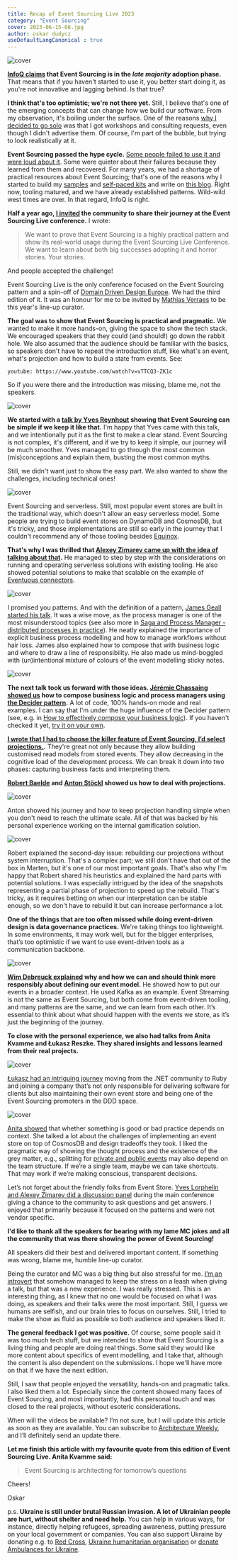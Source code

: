 ```yaml
---
title: Recap of Event Sourcing Live 2023
category: "Event Sourcing"
cover: 2023-06-15-08.jpg
author: oskar dudycz
useDefaultLangCanonical : true
---
```


![cover](2023-06-15-08.jpg)

**[InfoQ claims](https://www.infoq.com/articles/architecture-trends-2023/) that Event Sourcing is in the _late majority_ adoption phase.** That means that if you haven't started to use it, you better start doing it, as you're not innovative and lagging behind. Is that true?

**I think that's too optimistic; we're not there yet.** Still, I believe that's one of the emerging concepts that can change how we build our software. From my observation, it's boiling under the surface. One of the reasons [why I decided to go solo](/en/leaving_event_store/) was that I got workshops and consulting requests, even though I didn't advertise them. Of course, I'm part of the bubble, but trying to look realistically at it.

**Event Sourcing passed the hype cycle.** [Some people failed to use it and were loud about it](/en/event_streaming_is_not_event_sourcing). Some were quieter about their failures because they learned from them and recovered. For many years, we had a shortage of practical resources about Event Sourcing; that's one of the reasons why I started to build my [samples](https://github.com/oskardudycz/) and [self-paced kits](/en/introduction_to_event_sourcing/) and write on [this blog](/en/category/#eventsourcing). Right now, tooling matured, and we have already established patterns. Wild-wild west times are over. In that regard, InfoQ is right.

**Half a year ago, [I invited](/en/share_your_story_on_event_sourcing_live/) the community to share their journey at the Event Sourcing Live conference.** I wrote:

> We want to prove that Event Sourcing is a highly practical pattern and show its real-world usage during the Event Sourcing Live Conference. We want to learn about both big successes adopting it and horror stories. Your stories.

And people accepted the challenge!

Event Sourcing Live is the only conference focused on the Event Sourcing pattern and a spin-off of [Domain Driven Design Europe](https://2023.dddeurope.com/). We had the third edition of it. It was an honour for me to be invited by [Mathias Verraes](https://verraes.net/) to be this year's line-up curator.

**The goal was to show that Event Sourcing is practical and pragmatic.** We wanted to make it more hands-on, giving the space to show the tech stack. We encouraged speakers that they could (and should!) go down the rabbit hole. We also assumed that the audience should be familiar with the basics, so speakers don't have to repeat the introduction stuff, like what's an event, what's projection and how to build a state from events. See:

`youtube: https://www.youtube.com/watch?v=vTTCQ3-ZK1c`

So if you were there and the introduction was missing, blame me, not the speakers.

![cover](2023-06-15-01.jpg)

**We started with a [talk by Yves Reynhout](https://2023.dddeurope.com/program/kiss/) showing that Event Sourcing can be simple if we keep it like that.** I'm happy that Yves came with this talk, and we intentionally put it as the first to make a clear stand. Event Sourcing is not complex, it's different, and if we try to keep it simple, our journey will be much smoother. Yves managed to go through the most common (mis)conceptions and explain them, busting the most common myths.

Still, we didn't want just to show the easy part. We also wanted to show the challenges, including technical ones! 

![cover](2023-06-15-02.jpg)

Event Sourcing and serverless. Still, most popular event stores are built in the traditional way, which doesn't allow an easy serverless model. Some people are trying to build event stores on DynamoDB and CosmosDB, but it's tricky, and those implementations are still so early in the journey that I couldn't recommend any of those tooling besides [Equinox](https://github.com/jet/equinox/).

**That's why I was thrilled that [Alexey Zimarev came up with the idea of talking about that](https://2023.dddeurope.com/program/event-sourcing-in-a-serverless-world/).** He managed to step by step with the considerations on running and operating serverless solutions with existing tooling. He also showed potential solutions to make that scalable on the example of [Eventuous connectors](https://eventuous.dev/docs/connector/). 

![cover](2023-06-15-03.jpg)

I promised you patterns. And with the definition of a pattern, [James Geall started his talk](https://2023.dddeurope.com/speakers/james-geall/). It was a wise move, as the process manager is one of the most misunderstood topics (see also more in [Saga and Process Manager - distributed processes in practice](/en/saga_process_manager_distributed_transactions/)). He neatly explained the importance of explicit business process modelling and how to manage workflows without hair loss. James also explained how to compose that with business logic and where to draw a line of responsibility. He also made us mind-boggled with (un)intentional mixture of colours of the event modelling sticky notes. 

![cover](2023-06-15-04.jpg)

**The next talk took us forward with those ideas. [Jérémie Chassaing showed us](https://2023.dddeurope.com/program/aggregates-composition-a-new-view-on-aggregates/) how to compose business logic and process managers using [the Decider pattern](https://thinkbeforecoding.com/post/2021/12/17/functional-event-sourcing-decider).** A lot of code, 100% hands-on mode and real examples. I can say that I'm under the huge influence of the Decider pattern (see, e.g. in [How to effectively compose your business logic](/en/how_to_effectively_compose_your_business_logic/)). If you haven't checked it yet, [try it on your own](https://github.com/thinkbeforecoding/dddeu-2023-deciders).

**[I wrote that I had to choose the killer feature of Event Sourcing, I’d select projections.](/en/projections_and_read_models_in_event_driven_architecture/).** They're great not only because they allow building customised read models from stored events. They allow decreasing in the cognitive load of the development process. We can break it down into two phases: capturing business facts and interpreting them. 

**[Robert Baelde](https://2023.dddeurope.com/program/zero-downtime-projections-replay/) and [Anton Stöckl](https://2023.dddeurope.com/program/projections-for-gamification-in-a-social-app/) showed us how to deal with projections.** 

![cover](2023-06-15-anton.jpg)

Anton showed his journey and how to keep projection handling simple when you don't need to reach the ultimate scale. All of that was backed by his personal experience working on the internal gamification solution.

![cover](2023-06-15-05.jpg)

Robert explained the second-day issue: rebuilding our projections without system interruption. That's a complex part; we still don't have that out of the box in Marten, but it's one of our most important goals. That's also why I'm happy that Robert shared his heuristics and explained the hard parts with potential solutions. I was especially intrigued by the idea of the snapshots representing a partial phase of projection to speed up the rebuild. That's tricky, as it requires betting on when our interpretation can be stable enough, so we don't have to rebuild it but can increase performance a lot.

**One of the things that are too often missed while doing event-driven design is data governance practices.** We're taking things too lightweight. In some environments, it may work well, but for the bigger enterprises, that’s too optimistic if we want to use event-driven tools as a communication backbone.
 
![cover](2023-06-15-06.jpg)

**[Wim Debreuck explained](https://2023.dddeurope.com/program/event-driven-architecture-and-governance-in-action/) why and how we can and should think more responsibly about defining our event model.** He showed how to put our events in a broader context. He used Kafka as an example. Event Streaming is not the same as Event Sourcing, but both come from event-driven tooling, and many patterns are the same, and we can learn from each other. It’s essential to think about what should happen with the events we store, as it’s just the beginning of the journey.

**To close with the personal experience, we also had talks from Anita Kvamme and Łukasz Reszke. They shared insights and lessons learned from their real projects.**

![cover](2023-06-15-lukasz.jpg)

[Łukasz had an intriguing journey](https://2023.dddeurope.com/speakers/lukasz-reszke/) moving from the .NET community to Ruby and joining a company that’s not only responsible for delivering software for clients but also maintaining their own event store and being one of the Event Sourcing promoters in the DDD space. 

![cover](2023-06-15-07.jpg)

[Anita showed](https://2023.dddeurope.com/program/event-sourcing-in-action-insights-from-two-real-life-projects/) that whether something is good or bad practice depends on context. She talked a lot about the challenges of implementing an event store on top of CosmosDB and design tradeoffs they took. I liked the pragmatic way of showing the thought process and the existence of the grey matter, e.g., splitting for [private and public events](/en/events_should_be_as_small_as_possible/) may also depend on the team structure. If we’re a single team, maybe we can take shortcuts. That may work if we’re making conscious, transparent decisions.

Let’s not forget about the friendly folks from Event Store. [Yves Lorphelin and Alexey Zimarev did a discussion panel](https://2023.dddeurope.com/program/sponsored-talk-beyond-the-hype-an-interactive-exploration-of-event-sourcing-and-eventstoredb/) during the main conference giving a chance to the community to ask questions and get answers. I enjoyed that primarily because it focused on the patterns and were not vendor specific.

**I'd like to thank all the speakers for bearing with my lame MC jokes and all the community that was there showing the power of Event Sourcing!**
 
All speakers did their best and delivered important content. If something was wrong, blame me, humble line-up curator.
 
Being the curator and MC was a big thing but also stressful for me. [I’m an introvert](/en/agile_vs_introverts/) that somehow managed to keep the stress on a leash when giving a talk, but that was a new experience. I was really stressed. This is an interesting thing, as I knew that no one would be focused on what I was doing, as speakers and their talks were the most important. Still, I guess we humans are selfish, and our brain tries to focus on ourselves. Still, I tried to make the show as fluid as possible so both audience and speakers liked it.
 
**The general feedback I got was positive.** Of course, some people said it was too much tech stuff, but we intended to show that Event Sourcing is a living thing and people are doing real things. Some said they would like more content about specifics of event modelling, and I take that, although the content is also dependent on the submissions. I hope we'll have more on that if we have the next edition.
 
Still, I saw that people enjoyed the versatility, hands-on and pragmatic talks. I also liked them a lot. Especially since the content showed many faces of Event Sourcing, and most importantly, had this personal touch and was closed to the real projects, without esoteric considerations.
 
When will the videos be available? I’m not sure, but I will update this article as soon as they are available. You can subscribe to [Architecture Weekly](https://www.architecture-weekly.com/), and I’ll definitely send an update there.
 
**Let me finish this article with my favourite quote from this edition of Event Sourcing Live. Anita Kvamme said:**
 
> Event Sourcing is architecting for tomorrow’s questions
 
Cheers!

Oskar

p.s. **Ukraine is still under brutal Russian invasion. A lot of Ukrainian people are hurt, without shelter and need help.** You can help in various ways, for instance, directly helping refugees, spreading awareness, putting pressure on your local government or companies. You can also support Ukraine by donating e.g. to [Red Cross](https://www.icrc.org/pl/donate/ukraine), [Ukraine humanitarian organisation](https://savelife.in.ua/pl/donate/) or [donate Ambulances for Ukraine](https://www.gofundme.com/f/help-to-save-the-lives-of-civilians-in-a-war-zone).
